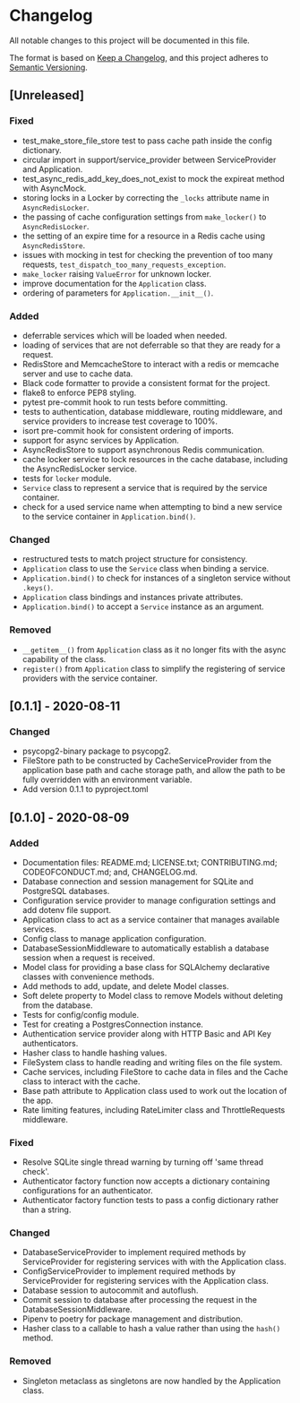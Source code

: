 # Changelog
All notable changes to this project will be documented in this file.

The format is based on [Keep a Changelog](https://keepachangelog.com/en/1.0.0/),
and this project adheres to [Semantic Versioning](https://semver.org/spec/v2.0.0.html).

## [Unreleased]
### Fixed
- test_make_store_file_store test to pass cache path inside the config dictionary.
- circular import in support/service_provider between ServiceProvider and Application.
- test_async_redis_add_key_does_not_exist to mock the expireat method with AsyncMock.
- storing locks in a Locker by correcting the `_locks` attribute name in `AsyncRedisLocker`.
- the passing of cache configuration settings from `make_locker()` to `AsyncRedisLocker`.
- the setting of an expire time for a resource in a Redis cache using `AsyncRedisStore`.
- issues with mocking in test for checking the prevention of too many requests, `test_dispatch_too_many_requests_exception`.
- `make_locker` raising `ValueError` for unknown locker.
- improve documentation for the `Application` class.
- ordering of parameters for `Application.__init__()`.

### Added
- deferrable services which will be loaded when needed.
- loading of services that are not deferrable so that they are ready for a request.
- RedisStore and MemcacheStore to interact with a redis or memcache server and use to cache data.
- Black code formatter to provide a consistent format for the project.
- flake8 to enforce PEP8 styling.
- pytest pre-commit hook to run tests before committing.
- tests to authentication, database middleware, routing middleware, and service providers to increase test coverage to 100%.
- isort pre-commit hook for consistent ordering of imports.
- support for async services by Application.
- AsyncRedisStore to support asynchronous Redis communication.
- cache locker service to lock resources in the cache database, including the AsyncRedisLocker service.
- tests for `locker` module.
- `Service` class to represent a service that is required by the service container.
- check for a used service name when attempting to bind a new service to the service container in `Application.bind()`.

### Changed
- restructured tests to match project structure for consistency.
- `Application` class to use the `Service` class when binding a service.
- `Application.bind()` to check for instances of a singleton service without `.keys()`.
- `Application` class bindings and instances private attributes.
- `Application.bind()` to accept a `Service` instance as an argument.

### Removed
- `__getitem__()` from `Application` class as it no longer fits with the async capability of the class.
- `register()` from `Application` class to simplify the registering of service providers with the service container.

## [0.1.1] - 2020-08-11
### Changed
- psycopg2-binary package to psycopg2.
- FileStore path to be constructed by CacheServiceProvider from the application base path and cache storage path, and allow the path to be fully overridden with an environment variable.
- Add version 0.1.1 to pyproject.toml

## [0.1.0] - 2020-08-09
### Added
- Documentation files: README.md; LICENSE.txt; CONTRIBUTING.md; CODEOFCONDUCT.md; and, CHANGELOG.md.
- Database connection and session management for SQLite and PostgreSQL databases.
- Configuration service provider to manage configuration settings and add dotenv file support.
- Application class to act as a service container that manages available services.
- Config class to manage application configuration.
- DatabaseSessionMiddleware to automatically establish a database session when a request is received.
- Model class for providing a base class for SQLAlchemy declarative classes with convenience methods.
- Add methods to add, update, and delete Model classes.
- Soft delete property to Model class to remove Models without deleting from the database.
- Tests for config/config module.
- Test for creating a PostgresConnection instance.
- Authentication service provider along with HTTP Basic and API Key authenticators.
- Hasher class to handle hashing values.
- FileSystem class to handle reading and writing files on the file system.
- Cache services, including FileStore to cache data in files and the Cache class to interact with the cache.
- Base path attribute to Application class used to work out the location of the app.
- Rate limiting features, including RateLimiter class and ThrottleRequests middleware.

### Fixed
- Resolve SQLite single thread warning by turning off 'same thread check'.
- Authenticator factory function now accepts a dictionary containing configurations for an authenticator.
- Authenticator factory function tests to pass a config dictionary rather than a string.

### Changed
- DatabaseServiceProvider to implement required methods by ServiceProvider for registering services with with the Application class.
- ConfigServiceProvider to implement required methods by ServiceProvider for registering services with the Application class.
- Database session to autocommit and autoflush.
- Commit session to database after processing the request in the DatabaseSessionMiddleware.
- Pipenv to poetry for package management and distribution.
- Hasher class to a callable to hash a value rather than using the `hash()` method.

### Removed
- Singleton metaclass as singletons are now handled by the Application class.
